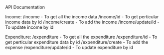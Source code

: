 API Documentation

Income:
/income - To get all the income data
/income/id - To get perticular income data by id
/income/create - To add the income
/income/update/id - To update income by id

Expenditure:
/expenditure - To get all the expenditure
/expenditure/id - To get perticular expenditure data by id
/expenditure/create - To add the expense
/expenditure/update/id - To update expenditure by id
